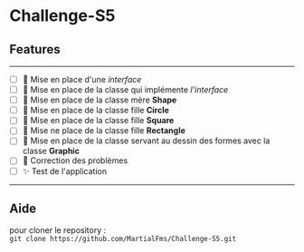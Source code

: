 # **Challenge-S5**

## **Features**  
---
- [ ] :tada: Mise en place d'une *interface*
- [ ] :tada: Mise en place de la classe qui implémente *l'interface*
- [ ] :tada: Mise en place de la classe mère **Shape**
- [ ] :tada: Mise en place de la classe fille **Circle**
- [ ] :tada: Mise en place de la classe fille **Square**
- [ ] :tada: Mise ne place de la classe fille **Rectangle**
- [ ] :tada: Mise en place de la classe servant au dessin des formes avec la classe **Graphic**
- [ ] :bug: Correction des problèmes
- [ ] :sparkles: Test de l'application

---

## **Aide**

pour cloner le repository :  
`git clone https://github.com/MartialFms/Challenge-S5.git`